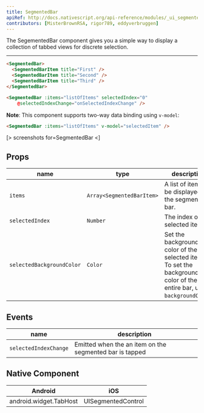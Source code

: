 ```yaml
---
title: SegmentedBar
apiRef: http://docs.nativescript.org/api-reference/modules/_ui_segmented_bar_.html
contributors: [MisterBrownRSA, rigor789, eddyverbruggen]
---
```


The SegementedBar component gives you a simple way to display a collection of tabbed views for discrete selection.

---
```html
<SegmentedBar>
  <SegmentedBarItem title="First" />
  <SegmentedBarItem title="Second" />
  <SegmentedBarItem title="Third" />
</SegmentedBar>
```

```html
<SegmentedBar :items="listOfItems" selectedIndex="0"
    @selectedIndexChange="onSelectedIndexChange" />
```

**Note**: This component supports two-way data binding using `v-model`:

```html
<SegmentedBar :items="listOfItems" v-model="selectedItem" />
```

[> screenshots for=SegmentedBar <]

## Props

| name | type | description |
|------|------|-------------|
| `items` | `Array<SegmentedBarItem>` | A list of items to be displayed in the segmented bar.
| `selectedIndex` | `Number` | The index of the selected item.
| `selectedBackgroundColor` | `Color` | Set the background color of the selected item. To set the background color of the entire bar, use `backgroundColor`.

## Events

| name | description |
|------|-------------|
| `selectedIndexChange`| Emitted when the an item on the segmented bar is tapped

## Native Component
| Android | iOS |
|---------|-----|
| android.widget.TabHost | UISegmentedControl
